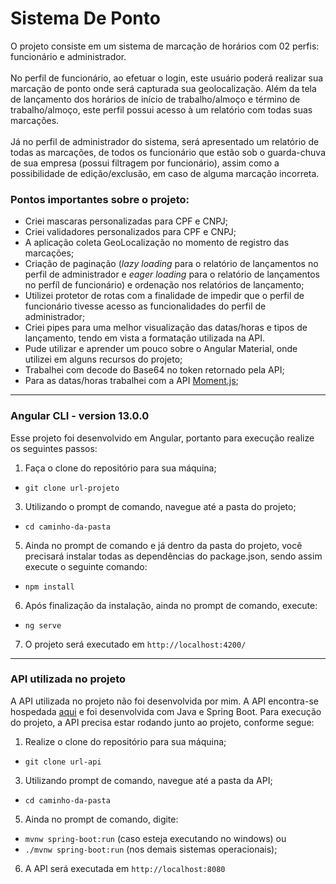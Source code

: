 # Sistema De Ponto
O projeto consiste em um sistema de marcação de horários com 02 perfis: funcionário e administrador.<br/>
<br/>
No perfil de funcionário, ao efetuar o login, este usuário poderá realizar sua marcação de ponto onde será capturada sua geolocalização. Além da tela de lançamento dos horários de início de trabalho/almoço e término de trabalho/almoço, este perfil possui acesso à um relatório com todas suas marcações.<br/>
<br/>
Já no perfil de administrador do sistema, será apresentado um relatório de todas as marcações, de todos os funcionário que estão sob o guarda-chuva de sua empresa (possui filtragem por funcionário), assim como a possibilidade de edição/exclusão, em caso de alguma marcação incorreta.

### Pontos importantes sobre o projeto:
* Criei mascaras personalizadas para CPF e CNPJ;
* Criei validadores personalizados para CPF e CNPJ;
* A aplicação coleta GeoLocalização no momento de registro das marcações;
* Criação de paginação (*lazy loading* para o relatório de lançamentos no perfil de administrador e *eager loading* para o relatório de lançamentos no perfíl de funcionário) e ordenação nos relatórios de lançamento;
* Utilizei protetor de rotas com a finalidade de impedir que o perfil de funcionário tivesse acesso as funcionalidades do perfil de administrador;
* Criei pipes para uma melhor visualização das datas/horas e tipos de lançamento, tendo em vista a formatação utilizada na API.
* Pude utilizar e aprender um pouco sobre o Angular Material, onde utilizei em alguns recursos do projeto;
* Trabalhei com decode do Base64 no token retornado pela API;
* Para as datas/horas trabalhei com a API [Moment.js](https://momentjs.com/docs/);

__________________________________________________________________________________________________________

### Angular CLI - version 13.0.0
Esse projeto foi desenvolvido em Angular, portanto para execução realize os seguintes passos:

1. Faça o clone do repositório para sua máquina;
* `git clone url-projeto`
3. Utilizando o prompt de comando, navegue até a pasta do projeto;
* `cd caminho-da-pasta`
5. Ainda no prompt de comando e já dentro da pasta do projeto, você precisará instalar todas as dependências do package.json, sendo assim execute o seguinte comando:
* `npm install`
6. Após finalização da instalação, ainda no prompt de comando, execute:
* `ng serve`
7. O projeto será executado em `http://localhost:4200/`

________________________________________________________________________________________________________________

### API utilizada no projeto
A API utilizada no projeto não foi desenvolvida por mim. A API encontra-se hospedada [aqui](https://github.com/m4rciosouza/ponto-inteligente-api-curso-angular-v2) e foi desenvolvida com Java e Spring Boot. Para execução do projeto, a API precisa estar rodando junto ao projeto, conforme segue:

1. Realize o clone do repositório para sua máquina;
* `git clone url-api`
3. Utilizando prompt de comando, navegue até a pasta da API;
* `cd caminho-da-pasta`
5. Ainda no prompt de comando, digite:
* `mvnw spring-boot:run` (caso esteja executando no windows) ou
* `./mvnw spring-boot:run` (nos demais sistemas operacionais);
6. A API será executada em `http://localhost:8080`
